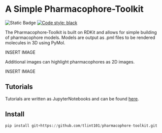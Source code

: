 # A Simple Pharmacophore-Toolkit

![Static Badge](https://img.shields.io/badge/Pharmacophore--Toolset-v0.0.1-blue)
[![Code style: black](https://img.shields.io/badge/code%20style-black-000000.svg)](https://github.com/psf/black)

The Pharmacophore-Toolkit is built on RDKit and allows for simple building of pharmacophore models. Models are output as 
.pml files to be rendered molecules in 3D using PyMol.

INSERT IMAGE

Additional images can highlight pharmacophores as 2D images.

INSERT IMAGE

## Tutorials
Tutorials are written as JupyterNotebooks and can be found [here](tutorial/). 

## Install
```python
pip install git+https://github.com/tlint101/pharmacophore-toolkit.git
```

